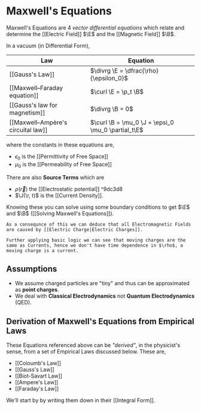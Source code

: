 # Maxwell's Equations

Maxwell's Equations are 4 _vector differential equations_ which relate and determine the [[Electric Field]] $\E$ and the [[Magnetic Field]] $\B$.

In a vacuum (in Differential Form),

| Law                                | Equation                                           |
| ---------------------------------- | -------------------------------------------------- |
| [[Gauss's Law]]                    | $\divrg \E = \dfrac{\rho}{\epsilon_0}$             |
| [[Maxwell–Faraday equation]]       | $\curl \E = \p_t \B$                               |
| [[Gauss's law for magnetism]]      | $\divrg \B = 0$                                    |
| [[Maxwell–Ampère's circuital law]] | $\curl \B = \mu_0 \J + \epsi_0 \mu_0 \partial_t\E$ |

where the constants in these equations are,

- $\epsilon_0$ is the [[Permittivity of Free Space]]
- $\mu_0$ is the [[Permeability of Free Space]]

There are also **Source Terms** which are

- $\rho(\vec{r})$ the [[Electrostatic potential]] ^9dc3d8
- $\J(\r, t)$ is the [[Current Density]].

Knowing these you can solve using some boundary conditions to get $\E$ and $\B$ ([[Solving Maxwell's Equations]]).

```ad-info
As a consequnce of this we can deduce that all Electromagnetic Fields are caused by [[Electric Charge|Electric Charges]].

Further applying basic logic we can see that moving charges are the same as Currents, hence we don't have time dependence in $\rho$, a moving charge is a current.
```

## Assumptions

- We assume charged particles are "tiny" and thus can be approximated as **point charges**.
- We deal with **Classical Electrodynamics** not **Quantum Electrodynamics** (QED).

## Derivation of Maxwell's Equations from Empirical Laws

These Equations referenced above can be _"derived"_, in the physicist's sense, from a set of Empirical Laws discussed below. These are,

- [[Coloumb's Law]]
- [[Gauss's Law]]
- [[Biot-Savart Law]]
- [[Ampere's Law]]
- [[Faraday's Law]]

We'll start by by writing them down in their [[Integral Form]].
